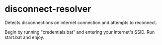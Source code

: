 # disconnect-resolver
Detects disconnections on internet connection and attempts to reconnect.


Begin by running "credentials.bat" and entering your internet's SSID.
Run start.bat and enjoy.
